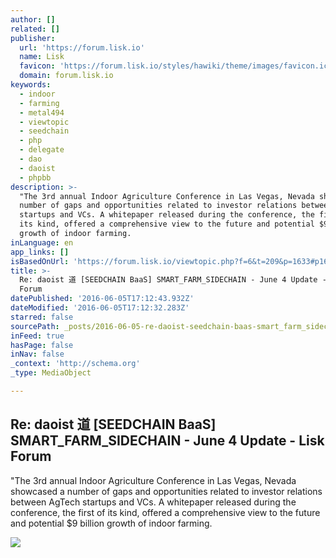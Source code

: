 ```yaml
---
author: []
related: []
publisher:
  url: 'https://forum.lisk.io'
  name: Lisk
  favicon: 'https://forum.lisk.io/styles/hawiki/theme/images/favicon.ico'
  domain: forum.lisk.io
keywords:
  - indoor
  - farming
  - metal494
  - viewtopic
  - seedchain
  - php
  - delegate
  - dao
  - daoist
  - phpbb
description: >-
  "The 3rd annual Indoor Agriculture Conference in Las Vegas, Nevada showcased a
  number of gaps and opportunities related to investor relations between AgTech
  startups and VCs. A whitepaper released during the conference, the first of
  its kind, offered a comprehensive view to the future and potential $9 billion
  growth of indoor farming.
inLanguage: en
app_links: []
isBasedOnUrl: 'https://forum.lisk.io/viewtopic.php?f=6&t=209&p=1633#p1633'
title: >-
  Re: daoist 道 [SEEDCHAIN BaaS] SMART_FARM_SIDECHAIN - June 4 Update - Lisk
  Forum
datePublished: '2016-06-05T17:12:43.932Z'
dateModified: '2016-06-05T17:12:32.283Z'
starred: false
sourcePath: _posts/2016-06-05-re-daoist-seedchain-baas-smart_farm_sidechain-june-4.md
inFeed: true
hasPage: false
inNav: false
_context: 'http://schema.org'
_type: MediaObject

---
```

<article style=""><h1>Re: daoist 道 [SEEDCHAIN BaaS] SMART_FARM_SIDECHAIN - June 4 Update - Lisk Forum</h1><p>"The 3rd annual Indoor Agriculture Conference in Las Vegas, Nevada showcased a number of gaps and opportunities related to investor relations between AgTech startups and VCs. A whitepaper released during the conference, the first of its kind, offered a comprehensive view to the future and potential $9 billion growth of indoor farming.</p><img src="https://www.filepicker.io/api/file/vosy017MTleJftBDinew" /></article>